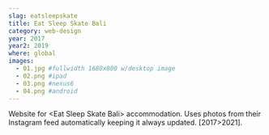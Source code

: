 ```yaml
---
slag: eatsleepskate
title: Eat Sleep Skate Bali
category: web-design
year: 2017
year2: 2019
where: global
images:
  - 01.jpg #fullwidth 1680x800 w/desktop image
  - 02.png #ipad
  - 03.png #nexus6
  - 04.png #android
---
```


Website for &lt;Eat Sleep Skate Bali&gt; accommodation. Uses photos from their Instagram feed automatically keeping it always updated.
[2017>2021].
